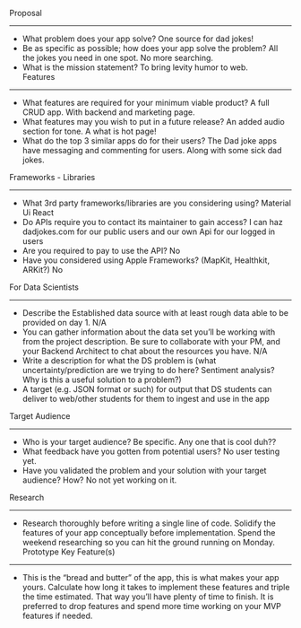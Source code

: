Proposal
________________


- What problem does your app solve?  One source for dad jokes!
- Be as specific as possible; how does your app solve the problem? All the jokes you need in one spot. No more searching.
- What is the mission statement? To bring levity humor to web.  
Features
________________


- What features are required for your minimum viable product? A full CRUD app. With backend and marketing page.
- What features may you wish to put in a future release? An added audio section for tone. A what is hot page! 
- What do the top 3 similar apps do for their users? The Dad joke apps have messaging and commenting for users. Along with some sick dad jokes.


Frameworks - Libraries
________________


- What 3rd party frameworks/libraries are you considering using? Material Ui React 
- Do APIs require you to contact its maintainer to gain access? I can haz dadjokes.com for our public users and our own Api for our logged in users
- Are you required to pay to use the API? No
- Have you considered using Apple Frameworks? (MapKit, Healthkit, ARKit?) No

For Data Scientists
________________




- Describe the Established data source with at least rough data able to be provided on day 1.  N/A
- You can gather information about the data set you’ll be working with from the project description. Be sure to collaborate with your PM, and your Backend Architect to chat about the resources you have. N/A
- Write a description for what the DS problem is (what uncertainty/prediction are we trying to do here? Sentiment analysis? Why is this a useful solution to a problem?)
- A target (e.g. JSON format or such) for output that DS students can deliver to web/other students for them to ingest and use in the app


Target Audience
________________


- Who is your target audience? Be specific. Any one that is cool duh??
- What feedback have you gotten from potential users? No user testing yet. 
- Have you validated the problem and your solution with your target audience? How?
No not yet working on it.


Research
________________


- Research thoroughly before writing a single line of code. Solidify the features of your app conceptually before implementation. Spend the weekend researching so you can hit the ground running on Monday.
Prototype Key Feature(s)
________________


- This is the “bread and butter” of the app, this is what makes your app yours. Calculate how long it takes to implement these features and triple the time estimated. That way you’ll have plenty of time to finish. It is preferred to drop features and spend more time working on your MVP features if needed.
